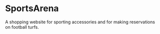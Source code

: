 # SportsArena
A shopping website for sporting accessories and for making reservations on football turfs.
